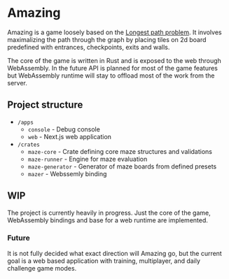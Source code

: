 # Amazing

Amazing is a game loosely based on the [Longest path problem](https://en.wikipedia.org/wiki/Longest_path_problem). It involves maximalizing the path through the graph by placing tiles on 2d board predefined with entrances, checkpoints, exits and walls.

The core of the game is written in Rust and is exposed to the web through WebAssembly. In the future API is planned for most of the game features but WebAssembly runtime will stay to offload most of the work from the server.

## Project structure

- `/apps`
  - `console` - Debug console
  - `web` - Next.js web application
- `/crates`
  - `maze-core` - Crate defining core maze structures and validations
  - `maze-runner` - Engine for maze evaluation
  - `maze-generator` - Generator of maze boards from defined presets
  - `mazer` - Webssemly binding

## WIP

The project is currently heavily in progress. Just the core of the game, WebAssembly bindings and base for a web runtime are implemented.

### Future

It is not fully decided what exact direction will Amazing go, but the current goal is a web based application with training, multiplayer, and daily challenge game modes.
